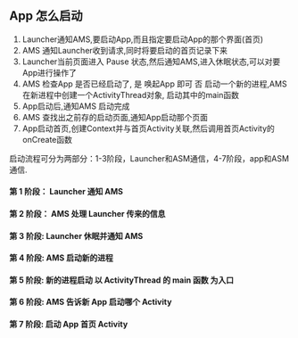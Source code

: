## App 怎么启动

   1. Launcher通知AMS,要启动App,而且指定要启动App的那个界面(首页)
   2. AMS 通知Launcher收到请求,同时将要启动的首页记录下来
   3. Launcher当前页面进入 Pause 状态,然后通知AMS,进入休眠状态,可以对要App进行操作了
   4. AMS 检查App 是否已经启动了, 是 唤起App 即可 否 启动一个新的进程,AMS在新进程中创建一个ActivityThread对象,
   启动其中的main函数
   5. App启动后,通知AMS 启动完成
   6. AMS 查找出之前存的启动页面,通知App启动那个页面
   7. App启动首页,创建Context并与首页Activity关联,然后调用首页Activity的onCreate函数
    
   启动流程可分为两部分：1-3阶段，Launcher和ASM通信，4-7阶段，app和ASM通信.

#### 第 1 阶段： Launcher 通知 AMS

#### 第 2 阶段： AMS 处理 Launcher 传来的信息

#### 第 3 阶段: Launcher 休眠并通知 AMS

#### 第 4 阶段: AMS 启动新的进程

#### 第 5 阶段: 新的进程启动 以 ActivityThread 的 main 函数 为入口

#### 第 6 阶段: AMS 告诉新 App 启动哪个 Activity

#### 第 7 阶段: 启动 App 首页 Activity